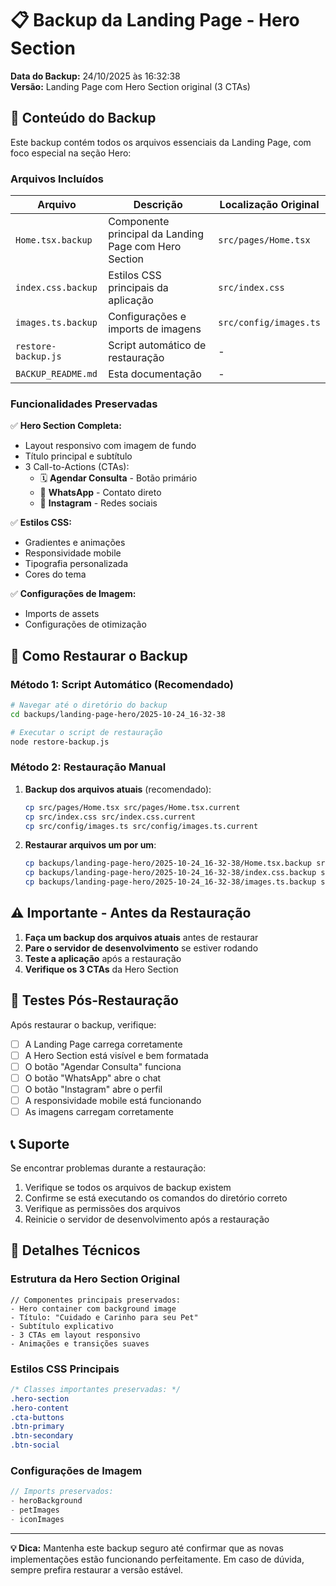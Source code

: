 # 📋 Backup da Landing Page - Hero Section

**Data do Backup:** 24/10/2025 às 16:32:38  
**Versão:** Landing Page com Hero Section original (3 CTAs)

## 📁 Conteúdo do Backup

Este backup contém todos os arquivos essenciais da Landing Page, com foco especial na seção Hero:

### Arquivos Incluídos

| Arquivo | Descrição | Localização Original |
|---------|-----------|---------------------|
| `Home.tsx.backup` | Componente principal da Landing Page com Hero Section | `src/pages/Home.tsx` |
| `index.css.backup` | Estilos CSS principais da aplicação | `src/index.css` |
| `images.ts.backup` | Configurações e imports de imagens | `src/config/images.ts` |
| `restore-backup.js` | Script automático de restauração | - |
| `BACKUP_README.md` | Esta documentação | - |

### Funcionalidades Preservadas

✅ **Hero Section Completa:**
- Layout responsivo com imagem de fundo
- Título principal e subtítulo
- 3 Call-to-Actions (CTAs):
  - 🗓️ **Agendar Consulta** - Botão primário
  - 📱 **WhatsApp** - Contato direto
  - 📸 **Instagram** - Redes sociais

✅ **Estilos CSS:**
- Gradientes e animações
- Responsividade mobile
- Tipografia personalizada
- Cores do tema

✅ **Configurações de Imagem:**
- Imports de assets
- Configurações de otimização

## 🔄 Como Restaurar o Backup

### Método 1: Script Automático (Recomendado)

```bash
# Navegar até o diretório do backup
cd backups/landing-page-hero/2025-10-24_16-32-38

# Executar o script de restauração
node restore-backup.js
```

### Método 2: Restauração Manual

1. **Backup dos arquivos atuais** (recomendado):
   ```bash
   cp src/pages/Home.tsx src/pages/Home.tsx.current
   cp src/index.css src/index.css.current
   cp src/config/images.ts src/config/images.ts.current
   ```

2. **Restaurar arquivos um por um**:
   ```bash
   cp backups/landing-page-hero/2025-10-24_16-32-38/Home.tsx.backup src/pages/Home.tsx
   cp backups/landing-page-hero/2025-10-24_16-32-38/index.css.backup src/index.css
   cp backups/landing-page-hero/2025-10-24_16-32-38/images.ts.backup src/config/images.ts
   ```

## ⚠️ Importante - Antes da Restauração

1. **Faça um backup dos arquivos atuais** antes de restaurar
2. **Pare o servidor de desenvolvimento** se estiver rodando
3. **Teste a aplicação** após a restauração
4. **Verifique os 3 CTAs** da Hero Section

## 🧪 Testes Pós-Restauração

Após restaurar o backup, verifique:

- [ ] A Landing Page carrega corretamente
- [ ] A Hero Section está visível e bem formatada
- [ ] O botão "Agendar Consulta" funciona
- [ ] O botão "WhatsApp" abre o chat
- [ ] O botão "Instagram" abre o perfil
- [ ] A responsividade mobile está funcionando
- [ ] As imagens carregam corretamente

## 📞 Suporte

Se encontrar problemas durante a restauração:

1. Verifique se todos os arquivos de backup existem
2. Confirme se está executando os comandos do diretório correto
3. Verifique as permissões dos arquivos
4. Reinicie o servidor de desenvolvimento após a restauração

## 📝 Detalhes Técnicos

### Estrutura da Hero Section Original

```tsx
// Componentes principais preservados:
- Hero container com background image
- Título: "Cuidado e Carinho para seu Pet"
- Subtítulo explicativo
- 3 CTAs em layout responsivo
- Animações e transições suaves
```

### Estilos CSS Principais

```css
/* Classes importantes preservadas: */
.hero-section
.hero-content
.cta-buttons
.btn-primary
.btn-secondary
.btn-social
```

### Configurações de Imagem

```typescript
// Imports preservados:
- heroBackground
- petImages
- iconImages
```

---

**💡 Dica:** Mantenha este backup seguro até confirmar que as novas implementações estão funcionando perfeitamente. Em caso de dúvida, sempre prefira restaurar a versão estável.
